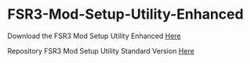 # FSR3-Mod-Setup-Utility-Enhanced
Download the  FSR3 Mod Setup Utility Enhanced [Here](https://sharemods.com/x508wu97tjj2/FSR3_v0.20_Beta.rar.html)

Repository FSR3 Mod Setup Utility Standard Version [Here](https://github.com/P4TOLINO06/FSR3.0-Mod-Setup-Utility)
 